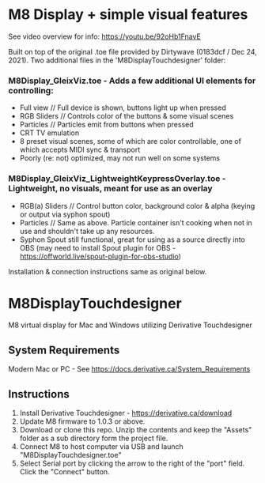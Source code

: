 # M8 Display + simple visual features

See video overview for info: https://youtu.be/92oHb1FnavE

Built on top of the original .toe file provided by Dirtywave (0183dcf / Dec 24, 2021). Two additional files in the 'M8DisplayTouchdesigner' folder: 

### M8Display_GleixViz.toe - Adds a few additional UI elements for controlling: 

- Full view // Full device is shown, buttons light up when pressed
- RGB Sliders // Controls color of the buttons & some visual scenes
- Particles // Particles emit from buttons when pressed
- CRT TV emulation
- 8 preset visual scenes, some of which are color controllable, one of which accepts MIDI sync & transport
- Poorly (re: not) optimized, may not run well on some systems

### M8Display_GleixViz_LightweightKeypressOverlay.toe - Lightweight, no visuals, meant for use as an overlay 

- RGB(a) Sliders // Control button color, background color & alpha (keying or output via syphon spout)
- Particles // Same as above. Particle container isn't cooking when not in use and shouldn't take up any resources. 
- Syphon Spout still functional, great for using as a source directly into OBS (may need to install Spout plugin for OBS - https://offworld.live/spout-plugin-for-obs-studio)

Installation & connection instructions same as original below.

# M8DisplayTouchdesigner
M8 virtual display for Mac and Windows utilizing Derivative Touchdesigner

## System Requirements
Modern Mac or PC - See https://docs.derivative.ca/System_Requirements

## Instructions
1. Install Derivative Touchdesigner - https://derivative.ca/download
2. Update M8 firmware to 1.0.3 or above.
3. Download or clone this repo. Unzip the contents and keep the "Assets" folder as a sub directory form the project file.
4. Connect M8 to host computer via USB and launch "M8DisplayTouchdesigner.toe"
5. Select Serial port by clicking the arrow to the right of the "port" field. Click the "Connect" button.
